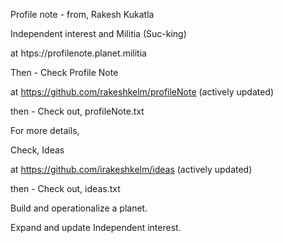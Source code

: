 Profile note - from, Rakesh Kukatla

Independent interest and Militia (Suc-king)

at htps://profilenote.planet.militia

Then - Check Profile Note

at https://github.com/rakeshkelm/profileNote (actively updated)

then - Check out, profileNote.txt

For more details,

Check, Ideas

at https://github.com/irakeshkelm/ideas (actively updated)

then - Check out, ideas.txt

Build and operationalize a planet.

Expand and update Independent interest.
